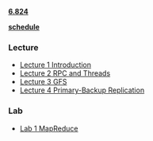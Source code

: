 **[6.824](https://pdos.csail.mit.edu/6.824/index.html)**

**[schedule](https://pdos.csail.mit.edu/6.824/schedule.html)**

### Lecture

- [Lecture 1 Introduction](notes/Lecture1Introduction.md)
- [Lecture 2 RPC and Threads](notes/Lecture2RPCandThreads.md)
- [Lecture 3 GFS](/notes/Lecture3GFS.md)
- [Lecture 4 Primary-Backup Replication](notes/Lecture4Primary-BackupReplication.md)

### Lab

- [Lab 1 MapReduce](labs/Lab1MapReduce.md)